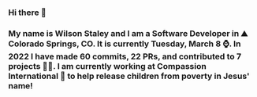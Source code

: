 ### Hi there 👋

### My name is Wilson Staley and I am a Software Developer in ⛰ Colorado Springs, CO.  It is currently Tuesday, March 8 ⌚. In 2022 I have made 60 commits, 22 PRs, and contributed to 7 projects 👨‍💻. I am currently working at Compassion International 🏢 to help release children from poverty in Jesus' name!